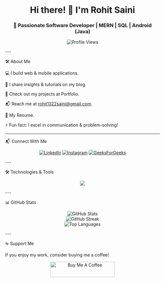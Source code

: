 <h1 align="center">Hi there! 👋 I'm Rohit Saini</h1>
<h3 align="center">🚀 Passionate Software Developer | MERN | SQL | Android (Java) </h3><p align="center">
  <img src="https://komarev.com/ghpvc/?username=rohitsaini81&label=Profile%20views&color=0e75b6&style=flat" alt="Profile Views" />
</p>
---

🛠 About Me

💻 I build web & mobile applications.

📝 I share insights & tutorials on my blog.

📂 Check out my projects at Portfolio.

📬 Reach me at rohit1322saini@gmail.com.

📄 My Resume.

⚡ Fun fact: I excel in communication & problem-solving!



---

📬 Connect With Me

<p align="center">
  <a href="https://linkedin.com/in/rohit-saini-4698901bb"><img src="https://img.shields.io/badge/LinkedIn-0A66C2?style=for-the-badge&logo=linkedin&logoColor=white" alt="LinkedIn"/></a>
  <a href="https://instagram.com/scientist.tech"><img src="https://img.shields.io/badge/Instagram-E4405F?style=for-the-badge&logo=instagram&logoColor=white" alt="Instagram"/></a>
  <a href="https://auth.geeksforgeeks.org/user/rohitsaini81"><img src="https://img.shields.io/badge/GeeksforGeeks-00C853?style=for-the-badge&logo=geeksforgeeks&logoColor=white" alt="GeeksForGeeks"/></a>
</p>
---

🛠 Technologies & Tools

<p align="center">
  <img src="https://skillicons.dev/icons?i=javascript,react,nodejs,express,mongodb,mysql,java,android,git,linux,cpp,bootstrap,unity,postman" />
</p>
---

📊 GitHub Stats

<p align="center">
  <img src="https://github-readme-stats.vercel.app/api?username=rohitsaini81&show_icons=true&theme=radical" alt="GitHub Stats" />
  <br>
  <img src="https://streak-stats.demolab.com/?user=rohitsaini81&theme=radical" alt="GitHub Streak" />
  <br>
  <img src="https://github-readme-stats.vercel.app/api/top-langs/?username=rohitsaini81&layout=compact&theme=radical" alt="Top Languages" />
</p>
---

☕ Support Me

If you enjoy my work, consider buying me a coffee!

<p align="center">
  <a href="https://www.buymeacoffee.com/rohitsaini81">
    <img src="https://cdn.buymeacoffee.com/buttons/v2/default-yellow.png" height="50" width="210" alt="Buy Me A Coffee" />
  </a>
</p>
